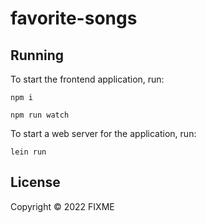 # favorite-songs

## Running

To start the frontend application, run:

```
npm i

npm run watch
```

To start a web server for the application, run:

    lein run

## License

Copyright © 2022 FIXME
